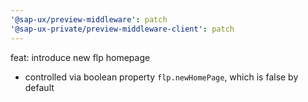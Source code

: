 ```yaml
---
'@sap-ux/preview-middleware': patch
'@sap-ux-private/preview-middleware-client': patch
---
```


feat: introduce new flp homepage
  - controlled via boolean property `flp.newHomePage`, which is false by default